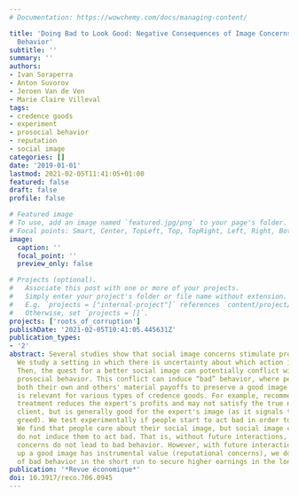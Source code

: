 ```yaml
---
# Documentation: https://wowchemy.com/docs/managing-content/

title: 'Doing Bad to Look Good: Negative Consequences of Image Concerns on Prosocial
  Behavior'
subtitle: ''
summary: ''
authors:
- Ivan Soraperra
- Anton Suvorov
- Jeroen Van de Ven
- Marie Claire Villeval
tags:
- credence goods
- experiment
- prosocial behavior
- reputation
- social image
categories: []
date: '2019-01-01'
lastmod: 2021-02-05T11:41:05+01:00
featured: false
draft: false
profile: false

# Featured image
# To use, add an image named `featured.jpg/png` to your page's folder.
# Focal points: Smart, Center, TopLeft, Top, TopRight, Left, Right, BottomLeft, Bottom, BottomRight.
image:
  caption: ''
  focal_point: ''
  preview_only: false

# Projects (optional).
#   Associate this post with one or more of your projects.
#   Simply enter your project's folder or file name without extension.
#   E.g. `projects = ["internal-project"]` references `content/project/deep-learning/index.md`.
#   Otherwise, set `projects = []`.
projects: ['roots_of_corruption']
publishDate: '2021-02-05T10:41:05.445631Z'
publication_types:
- '2'
abstract: Several studies show that social image concerns stimulate prosocial behavior.
  We study a setting in which there is uncertainty about which action is prosocial.
  Then, the quest for a better social image can potentially conflict with genuinely
  prosocial behavior. This conflict can induce “bad” behavior, where people lower
  both their own and others' material payoffs to preserve a good image. This setting
  is relevant for various types of credence goods. For example, recommending an inexpensive
  treatment reduces the expert's profits and may not satisfy the true needs of the
  client, but is generally good for the expert's image (as it signals the lack of
  greed). We test experimentally if people start to act bad in order to look good.
  We find that people care about their social image, but social image concerns alone
  do not induce them to act bad. That is, without future interactions, social image
  concerns do not lead to bad behavior. However, with future interactions, where building
  up a good image has instrumental value (reputational concerns), we do find evidence
  of bad behavior in the short run to secure higher earnings in the long run.
publication: '*Revue économique*'
doi: 10.3917/reco.706.0945
---
```

